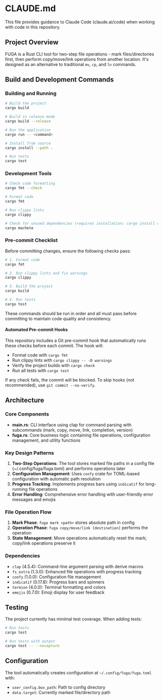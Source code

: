 # CLAUDE.md

This file provides guidance to Claude Code (claude.ai/code) when working with code in this repository.

## Project Overview

FUGA is a Rust CLI tool for two-step file operations - mark files/directories first, then perform copy/move/link operations from another location. It's designed as an alternative to traditional `mv`, `cp`, and `ln` commands.

## Build and Development Commands

### Building and Running
```bash
# Build the project
cargo build

# Build in release mode
cargo build --release

# Run the application
cargo run -- <command>

# Install from source
cargo install --path .

# Run tests
cargo test
```

### Development Tools
```bash
# Check code formatting
cargo fmt --check

# Format code
cargo fmt

# Run clippy lints
cargo clippy

# Check for unused dependencies (requires installation: cargo install cargo-machete)
cargo machete
```

### Pre-commit Checklist
Before committing changes, ensure the following checks pass:
```bash
# 1. Format code
cargo fmt

# 2. Run clippy lints and fix warnings
cargo clippy

# 3. Build the project
cargo build

# 4. Run tests
cargo test
```

These commands should be run in order and all must pass before committing to maintain code quality and consistency.

#### Automated Pre-commit Hooks
This repository includes a Git pre-commit hook that automatically runs these checks before each commit. The hook will:
- Format code with `cargo fmt`
- Run clippy lints with `cargo clippy -- -D warnings`
- Verify the project builds with `cargo check`
- Run all tests with `cargo test`

If any check fails, the commit will be blocked. To skip hooks (not recommended), use `git commit --no-verify`.

## Architecture

### Core Components

- **main.rs**: CLI interface using clap for command parsing with subcommands (mark, copy, move, link, completion, version)
- **fuga.rs**: Core business logic containing file operations, configuration management, and utility functions

### Key Design Patterns

1. **Two-Step Operations**: The tool stores marked file paths in a config file (~/.config/fuga/fuga.toml) and performs operations later
2. **Configuration Management**: Uses `confy` crate for TOML-based configuration with automatic path resolution
3. **Progress Tracking**: Implements progress bars using `indicatif` for long-running file operations
4. **Error Handling**: Comprehensive error handling with user-friendly error messages and emojis

### File Operation Flow

1. **Mark Phase**: `fuga mark <path>` stores absolute path in config
2. **Operation Phase**: `fuga copy/move/link [destination]` performs the operation
3. **State Management**: Move operations automatically reset the mark; copy/link operations preserve it

### Dependencies

- `clap` (4.5.4): Command-line argument parsing with derive macros
- `fs_extra` (1.3.0): Enhanced file operations with progress tracking
- `confy` (1.0.0): Configuration file management
- `indicatif` (0.17.8): Progress bars and spinners
- `termion` (4.0.0): Terminal formatting and colors
- `emojis` (0.7.0): Emoji display for user feedback

## Testing

The project currently has minimal test coverage. When adding tests:
```bash
# Run tests
cargo test

# Run tests with output
cargo test -- --nocapture
```

## Configuration

The tool automatically creates configuration at `~/.config/fuga/fuga.toml` with:
- `user_config.box_path`: Path to config directory
- `data.target`: Currently marked file/directory path